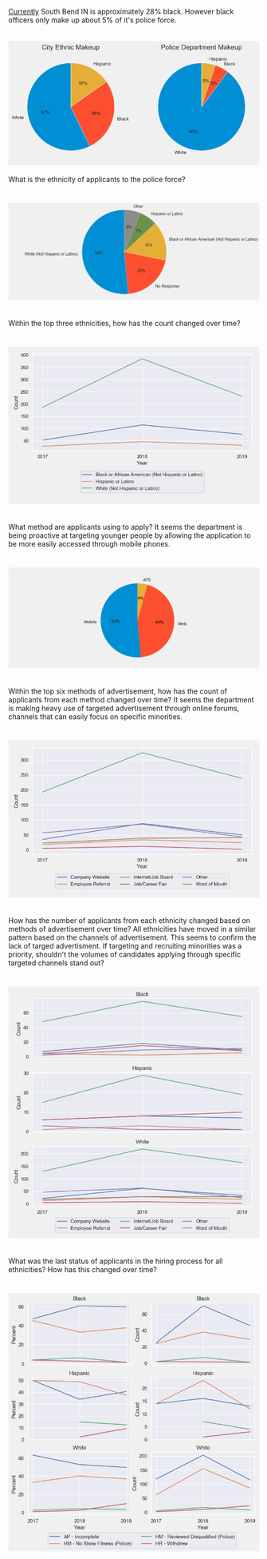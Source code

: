 [Currently](https://www.southbendtribune.com/news/publicsafety/south-bend-police-see-successful-year-of-recruiting-but-still/article_cc8a29aa-9a31-5bf7-887e-5cfc9a1a2465.html) South Bend IN is approximately 28% black.  However black officers only make up about 5% of it's police force.
<br/>
<br/>
<br/>
![](https://github.com/mrkjhsn/South-Bend-Police-Department-Recruitment/blob/master/visualizations/south_bend_city_vs_pd_composition.png)
<br/>
<br/>
What is the ethnicity of applicants to the police force?
#
![](https://github.com/mrkjhsn/South-Bend-Police-Department-Recruitment/blob/master/visualizations/ethnicity%20of%20applicant.png)
<br/>
<br/>
<br/>
Within the top three ethnicities, how has the count changed over time?
#
![](https://github.com/mrkjhsn/South-Bend-Police-Department-Recruitment/blob/master/visualizations/ethnicity_count_change_over_time.png)
<br/>
<br/>
<br/>
What method are applicants using to apply?  It seems the department is being proactive at targeting younger people by allowing the application to be more easily accessed through mobile phones.
#
![](https://github.com/mrkjhsn/South-Bend-Police-Department-Recruitment/blob/master/visualizations/applicant%20apply%20method.png)
<br/>
<br/>
<br/>
Within the top six methods of advertisement, how has the count of applicants from each method changed over time?  It seems the department is making heavy use of targeted advertisement through online forums, channels that can easily focus on specific minorities.
#
![](https://github.com/mrkjhsn/South-Bend-Police-Department-Recruitment/blob/master/visualizations/add_method_over_time.png)
<br/>
<br/>
<br/>
How has the number of applicants from each ethnicity changed based on methods of advertisement over time?  All ethnicities have moved in a similar pattern based on the channels of advertisement.  This seems to confirm the lack of targed advertisment.  If targeting and recruiting minorities was a priority, shouldn't the volumes of candidates applying through specific targeted channels stand out?  
#
![](https://github.com/mrkjhsn/South-Bend-Police-Department-Recruitment/blob/master/visualizations/add_method_by_ethnicity_over_time.png
)
<br/>
<br/>
<br/>
What was the last status of applicants in the hiring process for all ethnicities?  How has this changed over time?
#
![](https://github.com/mrkjhsn/South-Bend-Police-Department-Recruitment/blob/master/visualizations/applicant_status_by_ethnicity_percent_count.png)
<br/>
<br/>
<br/>



